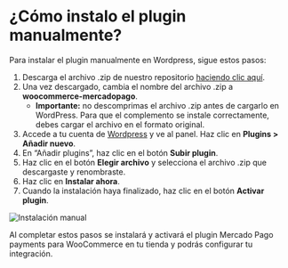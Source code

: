 # ¿Cómo instalo el plugin manualmente?

Para instalar el plugin manualmente en Wordpress, sigue estos pasos:

1. Descarga el archivo .zip de nuestro repositorio [haciendo clic aquí](https://github.com/mercadopago/cart-woocommerce/archive/master.zip).
2. Una vez descargado, cambia el nombre del archivo .zip a **woocommerce-mercadopago**. 
    * **Importante:** no descomprimas el archivo .zip antes de cargarlo en WordPress. Para que el complemento se instale correctamente, debes cargar el archivo en el formato original.
3. Accede a tu cuenta de [Wordpress](https://wordpress.com/) y ve al panel. Haz clic en **Plugins > Añadir nuevo**.
4. En “Añadir plugins”, haz clic en el botón **Subir plugin**.
5. Haz clic en el botón **Elegir archivo** y selecciona el archivo .zip que descargaste y renombraste.
6. Haz clic en **Instalar ahora**.
7. Cuando la instalación haya finalizado, haz clic en el botón **Activar plugin**.

![Instalación manual](/images/woocomerce/es_manual_install_01.gif)

Al completar estos pasos se instalará y activará el plugin Mercado Pago payments para WooCommerce en tu tienda y podrás configurar tu integración.

